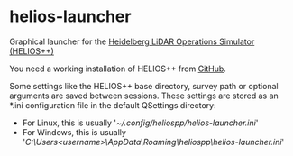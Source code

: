 # helios-launcher

Graphical launcher for the [Heidelberg LiDAR Operations Simulator (HELIOS++)](https://www.geog.uni-heidelberg.de/gis/helios.html)

You need a working installation of HELIOS++ from [GitHub](https://github.com/3dgeo-heidelberg/helios/releases).

Some settings like the HELIOS++ base directory, survey path or optional arguments are saved between sessions. These settings are stored as an *.ini
configuration file in the default QSettings directory:
- For Linux, this is usually '_~/.config/heliospp/helios-launcher.ini_'
- For Windows, this is usually '_C:\Users\<username>\AppData\Roaming\heliospp\helios-launcher.ini_'
